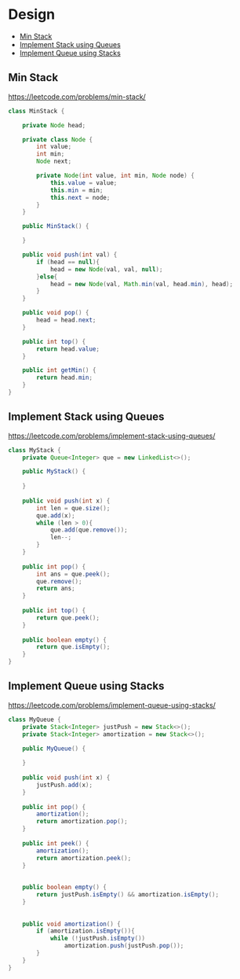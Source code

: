 # Design
+ [Min Stack](#min-stack)
+ [Implement Stack using Queues](#implement-stack-using-queues)
+ [Implement Queue using Stacks](#implement-queue-using-stacks)
<!---->

## Min Stack
https://leetcode.com/problems/min-stack/
```java
class MinStack {

    private Node head;

    private class Node {
        int value;
        int min;
        Node next;

        private Node(int value, int min, Node node) {
            this.value = value;
            this.min = min;
            this.next = node;
        }
    }

    public MinStack() {

    }

    public void push(int val) {
        if (head == null){
            head = new Node(val, val, null);
        }else{
            head = new Node(val, Math.min(val, head.min), head);
        }
    }

    public void pop() {
        head = head.next;
    }

    public int top() {
        return head.value;
    }

    public int getMin() {
        return head.min;
    }
}
```
## Implement Stack using Queues
https://leetcode.com/problems/implement-stack-using-queues/
```java
class MyStack {
    private Queue<Integer> que = new LinkedList<>();

    public MyStack() {
        
    }
    
    public void push(int x) {
        int len = que.size();
        que.add(x);
        while (len > 0){
            que.add(que.remove());
            len--;
        }
    }
    
    public int pop() {
        int ans = que.peek();
        que.remove();
        return ans;
    }
    
    public int top() {
        return que.peek();
    }
    
    public boolean empty() {
        return que.isEmpty();
    }
}
```

## Implement Queue using Stacks
https://leetcode.com/problems/implement-queue-using-stacks/
```java
class MyQueue {
    private Stack<Integer> justPush = new Stack<>();
    private Stack<Integer> amortization = new Stack<>();

    public MyQueue() {
        
    }
    
    public void push(int x) {
        justPush.add(x);
    }
    
    public int pop() {
        amortization();
        return amortization.pop();
    }
    
    public int peek() {
        amortization();
        return amortization.peek();
    }
    
    
    public boolean empty() {
        return justPush.isEmpty() && amortization.isEmpty();
    }
    
    
    public void amortization() {
        if (amortization.isEmpty()){
            while (!justPush.isEmpty())
                amortization.push(justPush.pop());
        }
    }
}
```
